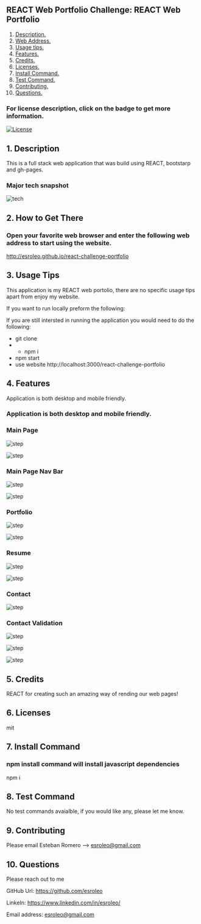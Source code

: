## REACT Web Portfolio Challenge: REACT Web Portfolio

1. [ Description. ](#desc)
2. [ Web Address. ](#web-address)
3. [ Usage tips. ](#usage)
4. [ Features. ](#features)
5. [ Credits. ](#credits)
6. [ Licenses. ](#licenses)
7. [ Install Command. ](#commandInstall)
8. [ Test Command. ](#commandTest)
9. [ Contributing. ](#contributing)
9. [ Questions. ](#questions)

### For license description, click on the badge to get more information.
[![License](https://img.shields.io/badge/License-MIT%20-blue.svg)](https://opensource.org/licenses/mit)

<a name="desc"></a>
## 1. Description

This is a full stack web application that was build using REACT, bootstarp and gh-pages.

### Major tech snapshot

![tech](./assets/images/code-used.JPG?raw=true "code-used.JPG")

<a name="web-address"></a>
## 2. How to Get There

### Open your favorite web browser and enter the following web address to start using the website.

http://esroleo.github.io/react-challenge-portfolio


<a name="usage"></a>
## 3. Usage Tips

This application is my REACT web portolio, there are no specific usage tips apart from enjoy my website.

If you want to run locally preform the following:

If you are still intersted in running the application you would need to do the following:
* git clone
* * npm i
* npm start
* use website http://localhost:3000/react-challenge-portfolio

<a name="features"></a>
## 4. Features

Application is both desktop and mobile friendly.
### Application is both desktop and mobile friendly.

### Main Page

![step](../../assets/read-me-images/main-page-desktop.JPG?raw=true "main-page-desktop.JPG")

![step](../assets/read-me-images/main-page-small-device.JPG?raw=true "main-page-small-device.JPG")

### Main Page Nav Bar

![step](./assets/read-me-images/main-page-desktop-nav-bar.JPG?raw=true "main-page-desktop-nav-bar.JPG")

![step](./assets/read-me-images/dashboard-create-post-mobile.JPG?raw=true "main-page-small-device-nav-bar.JPG")

### Portfolio

![step](./assets/read-me-images/view-dashboard-create-post.JPG?raw=true "view-dashboard-create-post.JPG")

![step](./assets/read-me-images/portfolio-smaller-device.JPG?raw=true "portfolio-smaller-device.JPG")


### Resume

![step](./assets/read-me-images/view-dashboard-create-post-new-post-save-delete.JPG?raw=true "resume-smaller-device.JPG")

![step](./assets/read-me-images/view-dashboard-create-post-new-post-save-delete.JPG?raw=true "resume-smaller-device.JPG")

### Contact 

![step](./assets/images/contact-smaller-device.JPG?raw=true "contact-smaller-device.JPG")


### Contact Validation

![step](./assets/images/contact-validation-name.JPG?raw=true "contact-validation-name.JPG")

![step](./assets/images/contact-validation-email.JPG?raw=true "contact-validation-email.JPG")

![step](./assets/imagescontact-validation-description.JPG?raw=true "contact-validation-description.JPG")

<a name="credits"></a>
## 5. Credits

REACT for creating such an amazing way of rending our web pages!

<a name="licenses"></a>
## 6. Licenses

mit

<a name="commandInstall"></a>
## 7. Install Command

### npm install command will install javascript dependencies

npm i

<a name="commandTest"></a>
## 8. Test Command

No test commands avaialble, if you would like any, please let me know.

<a name="contributing"></a>
## 9. Contributing

Please email Esteban Romero --> esroleo@gmail.com

<a name="questions"></a>
## 10. Questions

Please reach out to me

GitHub Url: https://github.com/esroleo

LinkeIn: https://www.linkedin.com/in/esroleo/

Email address: esroleo@gmail.com




